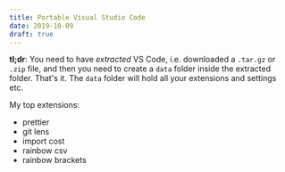 ```yaml
---
title: Portable Visual Studio Code
date: 2019-10-09
draft: true
---
```


**tl;dr**: You need to have _extracted_ VS Code, i.e. downloaded a `.tar.gz` or `.zip` file, and then you need to create a `data` folder inside the extracted folder. That's it. The `data` folder will hold all your extensions and settings etc.

My top extensions:

- prettier
- git lens
- import cost
- rainbow csv
- rainbow brackets
